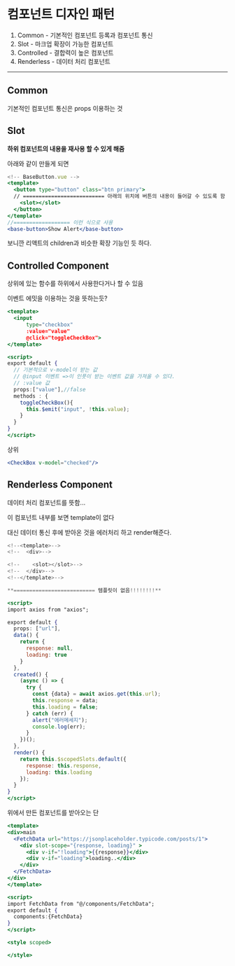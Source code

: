 # 컴포넌트 디자인 패턴    

1. Common - 기본적인 컴포넌트 등록과 컴포넌트 통신   
2. Slot - 마크업 확장이 가능한 컴포넌트
3. Controlled - 결합력이 높은 컴포넌트
4. Renderless - 데이터 처리 컴포넌트

---

## Common

기본적인 컴포넌트 통신은  props 이용하는 것

## Slot

**하위 컴포넌트의 내용을 재사용 할 수 있게 해줌**

아래와 같이 만들게 되면

```jsx
<!-- BaseButton.vue -->
<template>
  <button type="button" class="btn primary">
  // ========================== 아래의 위치에 버튼의 내용이 들어갈 수 있도록 함 ==================//
    <slot></slot>
  </button>
</template>
//================== 이런 식으로 사용
<base-button>Show Alert</base-button>

```

보니깐 리액트의 children과 비슷한 확장 기능인 듯 하다.

## Controlled Component

상위에 있는 함수를 하위에서 사용한다거나 할 수 있음

이벤트 에밋을 이용하는 것을 뜻하는듯?

```jsx
<template>
  <input
      type="checkbox"
      :value="value"
      @click="toggleCheckBox">
</template>

<script>
export default {
  // 기본적으로 v-model이 받는 값 
  // @input 이벤트 =>이 인풋이 받는 이벤트 값을 가져올 수 있다. 
  // :value 값
  props:["value"],//false
  methods : {
    toggleCheckBox(){
      this.$emit("input", !this.value);
    }
  }
}
</script>
```

상위

```jsx
<CheckBox v-model="checked"/>
```

## Renderless Component

데이터 처리 컴포넌트를 뜻함...

이 컴포넌트 내부를 보면 template이 없다

대신 데이터 통신 후에 받아온 것을 에러처리 하고 render해준다.

```jsx
<!--<template>-->
<!--  <div>-->

<!--    <slot></slot>-->
<!--  </div>-->
<!--</template>-->

**========================== 템플릿이 없음!!!!!!!!**

<script>
import axios from "axios";

export default {
  props: ["url"],
  data() {
    return {
      response: null,
      loading: true
    }
  },
  created() {
    (async () => {
      try {
        const {data} = await axios.get(this.url);
        this.response = data;
        this.loading = false;
      } catch (err) {
        alert("에러메세지");
        console.log(err);
      }
    })();
  },
  render() {
    return this.$scopedSlots.default({
      response: this.response,
      loading: this.loading
    });
  }
}
</script>
```

위에서 만든 컴포넌트를 받아오는 단

```jsx
<template>
<div>main
  <FetchData url="https://jsonplaceholder.typicode.com/posts/1">
    <div slot-scope="{response, loading}" >
      <div v-if="!loading">{{response}}</div>
      <div v-if="loading">loading..</div>
    </div>
  </FetchData>
</div>
</template>

<script>
import FetchData from "@/components/FetchData";
export default {
  components:{FetchData}
}
</script>

<style scoped>

</style>
```